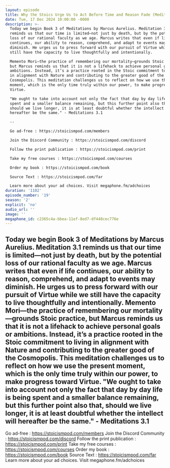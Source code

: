 ```yaml
---
layout: episode
title: Why the Stoics Urge Us to Act Before Time and Reason Fade (Meditations 3.1)
date: Tue, 17 Dec 2024 10:00:00 -0000
description: >-
  Today we begin Book 3 of Meditations by Marcus Aurelius. Meditation 3.1
  reminds us that our time is limited—not just by death, but by the potential
  loss of our rational faculty as we age. Marcus writes that even if life
  continues, our ability to reason, comprehend, and adapt to events may
  diminish. He urges us to press forward with our pursuit of Virtue while we
  still have the capacity to live thoughtfully and intentionally.

  Memento Mori—the practice of remembering our mortality—grounds Stoic practice,
  but Marcus reminds us that it is not a lifehack to achieve personal goals or
  ambitions. Instead, it’s a practice rooted in the Stoic commitment to living
  in alignment with Nature and contributing to the greater good of the
  Cosmopolis. This meditation challenges us to reflect on how we use the present
  moment, which is the only time truly within our power, to make progress toward
  Virtue.

  "We ought to take into account not only the fact that day by day life is being
  spent and a smaller balance remaining, but this further point also that,
  should we live longer, it is at least doubtful whether the intellect will
  hereafter be the same." - Meditations 3.1

  --

  Go ad-free : https://stoicismpod.com/members

  Join the Discord Community : https://stoicismpod.com/discord

  Follow the print publication : https://stoicismpod.com/print

  Take my free courses : https://stoicismpod.com/courses

  Order my book : https://stoicismpod.com/book

  Source Text : https://stoicismpod.com/far

  Learn more about your ad choices. Visit megaphone.fm/adchoices
duration: '1102'
episode_number: '19'
season: '2'
explicit: 'no'
audio_url: ''
image: ''
megaphone_id: c2365c4a-bbea-11ef-8ed7-df448cec776e
---
```


Today we begin Book 3 of Meditations by Marcus Aurelius. Meditation 3.1 reminds us that our time is limited—not just by death, but by the potential loss of our rational faculty as we age. Marcus writes that even if life continues, our ability to reason, comprehend, and adapt to events may diminish. He urges us to press forward with our pursuit of Virtue while we still have the capacity to live thoughtfully and intentionally.
Memento Mori—the practice of remembering our mortality—grounds Stoic practice, but Marcus reminds us that it is not a lifehack to achieve personal goals or ambitions. Instead, it’s a practice rooted in the Stoic commitment to living in alignment with Nature and contributing to the greater good of the Cosmopolis. This meditation challenges us to reflect on how we use the present moment, which is the only time truly within our power, to make progress toward Virtue.
"We ought to take into account not only the fact that day by day life is being spent and a smaller balance remaining, but this further point also that, should we live longer, it is at least doubtful whether the intellect will hereafter be the same." - Meditations 3.1
--
Go ad-free : https://stoicismpod.com/members
Join the Discord Community : https://stoicismpod.com/discord
Follow the print publication : https://stoicismpod.com/print
Take my free courses : https://stoicismpod.com/courses
Order my book : https://stoicismpod.com/book
Source Text : https://stoicismpod.com/far
Learn more about your ad choices. Visit megaphone.fm/adchoices